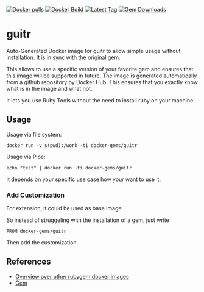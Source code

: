 [![Docker pulls](https://img.shields.io/docker/pulls/rubygem/guitr.svg)](https://hub.docker.com/r/rubygem/guitr/)
[![Docker Build](https://img.shields.io/docker/automated/rubygem/guitr.svg)](https://hub.docker.com/r/rubygem/guitr/)
[![Latest Tag](https://img.shields.io/github/tag/docker-rubygem/guitr.svg)](https://hub.docker.com/r/rubygem/guitr/)
[![Gem Downloads](https://img.shields.io/gem/dt/guitr.svg)](https://rubygems.org/gems/guitr/)
# guitr

Auto-Generated Docker image for guitr to allow simple usage without installation.
It is in sync with the original gem.

This allows to use a specific version of your favorite gem and ensures that this image will be supported in future.
The image is generated automatically from a github repository by Docker Hub.
This ensures that you exactly know what is in the image and what not.

It lets you use Ruby Tools without the need to install ruby on your machine.

## Usage

Usage via file system:

`docker run -v $(pwd):/work -ti docker-gems/guitr`

Usage via Pipe:

`echo "test" | docker run -ti docker-gems/guitr`

It depends on your specific use case how your want to use it.

### Add Customization

For extension, it could be used as base image.

So instead of struggeling with the installation of a gem, just write

`FROM docker-gems/guitr`

Then add the customization.

## References

 - [Overview over other rubygem docker images](https://github.com/thinkbot/docker-rubygem)
 - [Gem](https://rubygems.org/gems/guitr/)
